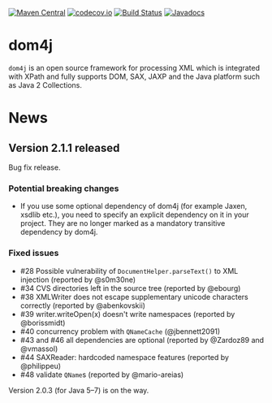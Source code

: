 [![Maven Central](https://maven-badges.herokuapp.com/maven-central/org.dom4j/dom4j/badge.svg)](https://maven-badges.herokuapp.com/maven-central/org.dom4j/dom4j)
[![codecov.io](https://codecov.io/github/dom4j/dom4j/coverage.svg?branch=master)](https://codecov.io/github/dom4j/dom4j?branch=master)
[![Build Status](https://travis-ci.org/dom4j/dom4j.svg?branch=master)](https://travis-ci.org/dom4j/dom4j)
[![Javadocs](https://javadoc.io/badge/org.dom4j/dom4j.svg)](https://javadoc.io/doc/org.dom4j/dom4j)

# dom4j

`dom4j` is an open source framework for processing XML which is integrated with XPath and fully supports DOM, SAX, JAXP and the Java platform such as Java 2 Collections.

# News

## Version 2.1.1 released
Bug fix release.

### Potential breaking changes
* If you use some optional dependency of dom4j (for example Jaxen, xsdlib etc.), you need to specify an explicit dependency on it in your project. They are no longer marked as a mandatory transitive dependency by dom4j.

### Fixed issues
* #28 Possible vulnerability of `DocumentHelper.parseText()` to XML injection (reported by @s0m30ne)
* #34 CVS directories left in the source tree (reported by @ebourg)
* #38 XMLWriter does not escape supplementary unicode characters correctly (reported by @abenkovskii)
* #39 writer.writeOpen(x) doesn't write namespaces (reported by @borissmidt)
* #40 concurrency problem with `QNameCache`  (@jbennett2091)
* #43 and #46 all dependencies are optional (reported by @Zardoz89 and @vmassol)
* #44 SAXReader: hardcoded namespace features (reported by @philippeu)
* #48 validate `QName`s (reported by @mario-areias)

Version 2.0.3 (for Java 5–7) is on the way.
